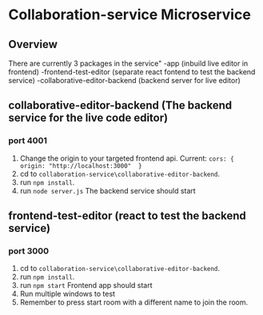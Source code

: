 # Collaboration-service Microservice

## Overview
There are currently 3 packages in the service"
-app (inbuild live editor in frontend)
-frontend-test-editor (separate react fontend to test the backend service)
-collaborative-editor-backend (backend server for live editor)

## collaborative-editor-backend (The backend service for the live code editor)
### port 4001
1. Change the origin to your targeted frontend api. 
   Current: `cors: { origin: "http://localhost:3000"  }`
2. cd to `collaboration-service\collaborative-editor-backend`.
3. run `npm install`.
4. run `node server.js`
The backend service should start

## frontend-test-editor (react to test the backend service) 
### port 3000
1. cd to `collaboration-service\collaborative-editor-backend`.
2. run `npm install`.
3. run `npm start`
Frontend app should start
4. Run multiple windows to test
5. Remember to press start room with a different name to join the room.



